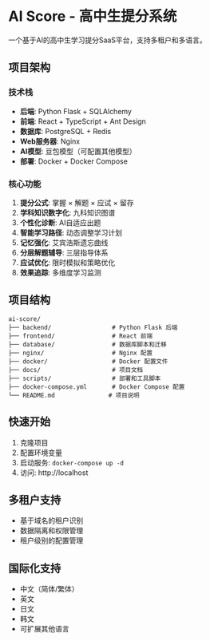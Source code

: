 # AI Score - 高中生提分系统

一个基于AI的高中生学习提分SaaS平台，支持多租户和多语言。

## 项目架构

### 技术栈
- **后端**: Python Flask + SQLAlchemy
- **前端**: React + TypeScript + Ant Design
- **数据库**: PostgreSQL + Redis
- **Web服务器**: Nginx
- **AI模型**: 豆包模型（可配置其他模型）
- **部署**: Docker + Docker Compose

### 核心功能
1. **提分公式**: 掌握 × 解题 × 应试 × 留存
2. **学科知识数字化**: 九科知识图谱
3. **个性化诊断**: AI自适应出题
4. **智能学习路径**: 动态调整学习计划
5. **记忆强化**: 艾宾浩斯遗忘曲线
6. **分层解题辅导**: 三层指导体系
7. **应试优化**: 限时模拟和策略优化
8. **效果追踪**: 多维度学习监测

## 项目结构

```
ai-score/
├── backend/                 # Python Flask 后端
├── frontend/                # React 前端
├── database/                # 数据库脚本和迁移
├── nginx/                   # Nginx 配置
├── docker/                  # Docker 配置文件
├── docs/                    # 项目文档
├── scripts/                 # 部署和工具脚本
├── docker-compose.yml       # Docker Compose 配置
└── README.md               # 项目说明
```

## 快速开始

1. 克隆项目
2. 配置环境变量
3. 启动服务: `docker-compose up -d`
4. 访问: http://localhost

## 多租户支持

- 基于域名的租户识别
- 数据隔离和权限管理
- 租户级别的配置管理

## 国际化支持

- 中文（简体/繁体）
- 英文
- 日文
- 韩文
- 可扩展其他语言